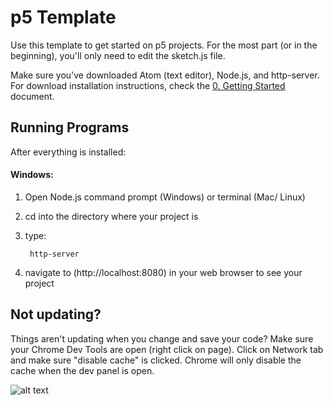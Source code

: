 # p5 Template

Use this template to get started on p5 projects. For the most part (or in the beginning), you'll only need to edit the sketch.js file.

Make sure you've downloaded Atom (text editor), Node.js, and http-server. For download installation instructions, check the [0. Getting Started](https://github.com/Isidore-Newman-School/Creative-Coding-S2017/blob/master/Classwork/gettingStarted.md) document.


## Running Programs

After everything is installed: 

#### Windows:

1. Open Node.js command prompt (Windows) or terminal (Mac/ Linux)
2. cd into the directory where your project is
3. type: 

        http-server

4. navigate to (http://localhost:8080) in your web browser to see your project

## Not updating?

Things aren't updating when you change and save your code? Make sure your Chrome Dev Tools are open (right click on page). Click on Network tab and make sure "disable cache" is clicked. Chrome will only disable the cache when the dev panel is open.

![alt text](https://i.stack.imgur.com/Grwsc.png)

